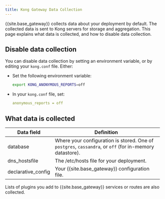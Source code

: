 ```yaml
---
title: Kong Gateway Data Collection
---
```


{{site.base_gateway}} collects data about your deployment by default. The collected data is sent to Kong servers for storage and aggregation. This page explains what data is collected, and how to disable data collection.

## Disable data collection

You can disable data collection by setting an environment variable, or by editing your `kong.conf` file. Either:

*  Set the following environment variable:

    ```sh
    export KONG_ANONYMOUS_REPORTS=off
    ```

*  In your `kong.conf` file, set:

   ```yaml
   anonymous_reports = off
   ```

## What data is collected

| Data field | Definition | 
|---|---|
| database  | Where your configuration is stored. One of `postgres`, `cassandra`, or `off` (for in-memory datastore).  | 
| dns_hostsfile  | The /etc/hosts file for your deployment. | 
| declarative_config  | Your {{site.base_gateway}} configuration file. | 

Lists of plugins you add to {{site.base_gateway}} services or routes are also collected.